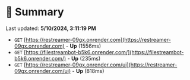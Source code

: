 # 📖 Summary
Last updated: **5/10/2024, 3:11:19 PM**

- `GET` [https://restreamer-09gx.onrender.com](https://restreamer-09gx.onrender.com) - **Up** (1556ms)
- `GET` [https://filestreambot-b5k6.onrender.com/](https://filestreambot-b5k6.onrender.com/) - **Up** (235ms)
- `GET` [https://restreamer-09gx.onrender.com/ui](https://restreamer-09gx.onrender.com/ui) - **Up** (818ms)
